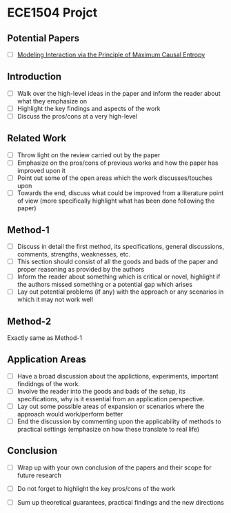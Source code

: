 # ECE1504 Projct

## Potential Papers
- [ ] [Modeling Interaction via the Principle of Maximum Causal Entropy](http://www.cs.cmu.edu/~bziebart/publications/maximum-causal-entropy.pdf)

## Introduction
- [ ] Walk over the high-level ideas in the paper and inform the reader about what they emphasize on
- [ ] Highlight the key findings and aspects of the work
- [ ] Discuss the pros/cons at a very high-level

## Related Work
- [ ] Throw light on the review carried out by the paper
- [ ] Emphasize on the pros/cons of previous works and how the paper has improved upon it
- [ ] Point out some of the open areas which the work discusses/touches upon
- [ ] Towards the end, discuss what could be improved from a literature point of view (more specifically highlight what has been done following the paper)

## Method-1
- [ ] Discuss in detail the first method, its specifications, general discussions, comments, strengths, weaknesses, etc.
- [ ] This section should consist of all the goods and bads of the paper and proper reasoning as provided by the authors
- [ ] Inform the reader about something which is critical or novel, highlight if the authors missed something or a potential gap which arises
- [ ] Lay out potential problems (if any) with the approach or any scenarios in which it may not work well

## Method-2
Exactly same as Method-1

## Application Areas
- [ ] Have a broad discussion about the applictions, experiments, important findidngs of the work.
- [ ] Involve the reader into the goods and bads of the setup, its specifications, why is it essential from an application perspective.
- [ ] Lay out some possible areas of expansion or scenarios where the approach would work/perform better
- [ ] End the discussion by commenting upon the applicability of methods to practical settings (emphasize on how these translate to real life)

## Conclusion
- [ ] Wrap up with your own conclusion of the papers and their scope for future research
- [ ] Do not forget to highlight the key pros/cons of the work
- [ ] Sum up theoretical guarantees, practical findings and the new directions

